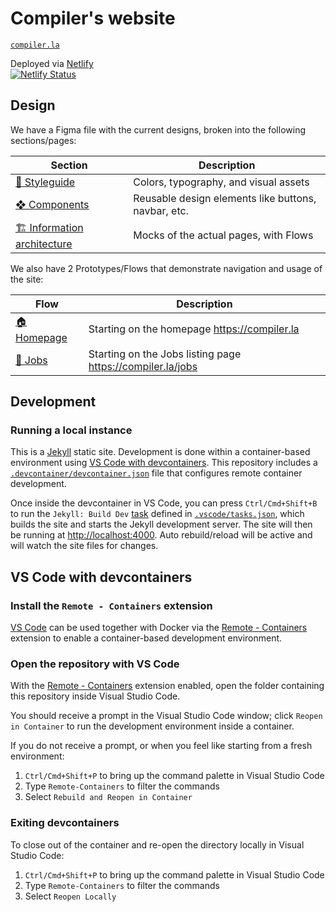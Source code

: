 # Compiler's website

[`compiler.la`](https://compiler.la)

Deployed via [Netlify](https://www.netlify.com)   
[![Netlify Status](https://api.netlify.com/api/v1/badges/e6111c60-0ee2-4b02-a925-165411bb767b/deploy-status)](https://app.netlify.com/sites/compilerla/deploys)

## Design

We have a Figma file with the current designs, broken into the following sections/pages:

| Section | Description |
| ------- | ------------ |
| [🎨 Styleguide](https://www.figma.com/file/2gq3WJFdRFDefyHcgFMUGt/Current-compiler.la?node-id=0%3A1) | Colors, typography, and visual assets |
| [❖ Components](https://www.figma.com/file/2gq3WJFdRFDefyHcgFMUGt/Current-compiler.la?node-id=2%3A2) | Reusable design elements like buttons, navbar, etc. |
| [🏗 Information architecture](https://www.figma.com/file/2gq3WJFdRFDefyHcgFMUGt/Current-compiler.la?node-id=2%3A3) | Mocks of the actual pages, with Flows |

We also have 2 Prototypes/Flows that demonstrate navigation and usage of the site:

| Flow | Description |
| ------- | ------------ |
| [🏠 Homepage](https://www.figma.com/proto/2gq3WJFdRFDefyHcgFMUGt/Current-compiler.la?page-id=2%3A3&node-id=8%3A59&viewport=646%2C299%2C0.21&scaling=min-zoom&starting-point-node-id=8%3A59&show-proto-sidebar=1) | Starting on the homepage https://compiler.la |
| [💼 Jobs](https://www.figma.com/proto/2gq3WJFdRFDefyHcgFMUGt/Current-compiler.la?page-id=2%3A3&node-id=10%3A101&viewport=646%2C299%2C0.21&scaling=min-zoom&starting-point-node-id=10%3A101&show-proto-sidebar=1) | Starting on the Jobs listing page https://compiler.la/jobs |

## Development

### Running a local instance

This is a [Jekyll][jekyll] static site. Development is done within a container-based environment using [VS Code with devcontainers](#vs-code-with-devcontainers). This repository includes a [`.devcontainer/devcontainer.json`](devcontainer-config-file) file that configures remote container development.

Once inside the devcontainer in VS Code, you can press `Ctrl/Cmd+Shift+B` to run the `Jekyll: Build Dev` [task](https://code.visualstudio.com/docs/editor/tasks) defined in [`.vscode/tasks.json`][vscode-task-config-file], which builds the site and starts the Jekyll development server. The site will then be running at <http://localhost:4000>. Auto rebuild/reload will be active and will watch the site files for changes.

## VS Code with devcontainers

### Install the `Remote - Containers` extension

[VS Code][vscode] can be used together with Docker via the [Remote - Containers][vscode-containers] extension to enable a container-based development environment.
### Open the repository with VS Code

With the [Remote - Containers][vscode-containers] extension enabled, open the folder containing this repository inside Visual
Studio Code.

You should receive a prompt in the Visual Studio Code window; click `Reopen in Container` to run the development environment
inside a container.

If you do not receive a prompt, or when you feel like starting from a fresh environment:

1. `Ctrl/Cmd+Shift+P` to bring up the command palette in Visual Studio Code
1. Type `Remote-Containers` to filter the commands
1. Select `Rebuild and Reopen in Container`

### Exiting devcontainers

To close out of the container and re-open the directory locally in Visual Studio Code:

1. `Ctrl/Cmd+Shift+P` to bring up the command palette in Visual Studio Code
1. Type `Remote-Containers` to filter the commands
1. Select `Reopen Locally`

[jekyll]: https://jekyllrb.com
[devcontainer-config-file]: https://github.com/compilerla/compiler.la/blob/main/.devcontainer/devcontainer.json
[vscode-task-config-file]: https://github.com/compilerla/compiler.la/blob/main/.vscode/tasks.json
[vscode]: https://code.visualstudio.com/
[vscode-containers]: https://code.visualstudio.com/docs/remote/containers
